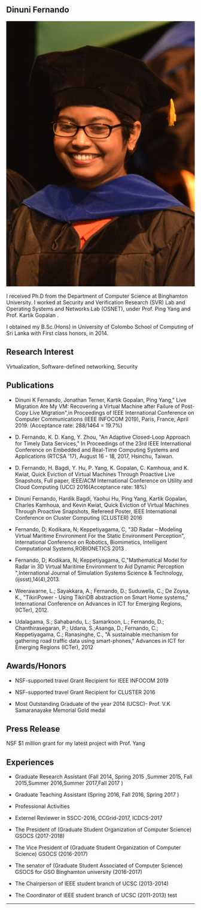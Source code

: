 ## Dinuni Fernando

<img class="profile-picture" src="dinuni_new.JPG">

I received Ph.D from the Department of Computer Science at Binghamton University. I worked at Security and Verification Research (SVR) Lab and Operating Systems and Networks Lab (OSNET), under Prof. Ping Yang and Prof. Kartik Gopalan . 

I obtained my B.Sc.(Hons) in University of Colombo School of Computing of Sri Lanka with First class honors, in 2014.


## Research Interest

Virtualization, Software-defined networking, Security
## Publications

+ Dinuni K Fernando, Jonathan Terner, Kartik Gopalan, Ping Yang," Live Migration Ate My VM: Recovering a Virtual Machine after Failure of Post-Copy Live Migration",in Proceedings of IEEE International Conference on Computer Communications (IEEE INFOCOM 2019), Paris, France, April 2019. (Acceptance rate: 288/1464 = 19.7%)

+ D. Fernando, K. D. Kang, Y. Zhou, "An Adaptive Closed-Loop Approach for Timely Data Services," In Proceedings of the 23rd IEEE International Conference on Embedded and Real-Time Computing Systems and Applications (RTCSA '17), August 16 - 18, 2017, Hsinchu, Taiwan.

+ D. Fernando, H. Bagdi, Y. Hu, P. Yang, K. Gopalan, C. Kamhoua, and K. Kwiat, Quick Eviction of Virtual Machines Through Proactive Live Snapshots, Full paper, IEEE/ACM International Conference on Utility and Cloud Computing (UCC) 2016(Acceptance rate: 18%)

+ Dinuni Fernando, Hardik Bagdi, Yaohui Hu, Ping Yang, Kartik Gopalan, Charles Kamhoua, and Kevin Kwiat, Quick Eviction of Virtual Machines Through Proactive Snapshots, Refereed Poster, IEEE International Conference on Cluster Computing (CLUSTER) 2016

+ Fernando, D; Kodikara, N; Keppetiyagama, C, "3D Radar – Modeling Virtual Maritime Environment For the Static Environment Perception", International Conference on Robotics, Biomimetics, Intelligent Computational Systems,ROBIONETICS 2013 .

+ Fernando, D; Kodikara, N; Keppetiyagama, C,"Mathematical Model for Radar in 3D Virtual Maritime Environment to Aid Dynamic Perception ",International Journal of Simulation Systems Science & Technology,(ijssst),14(4),2013.

+ Weerawarne, L.; Sayakkara, A.; Fernando, D.; Suduwella, C.; De Zoysa, K., "TikiriPower - Using TikiriDB abstraction on Smart Home systems," International Conference on Advances in ICT for Emerging Regions, (ICTer), 2012.

+ Udalagama, S.; Sahabandu, L.; Samarkoon, L.; Fernando, D.; Chanthirasegaran, P.; Udana, S.;Asanga, D.; Fernando, C.; Keppetiyagama, C.; Ranasinghe, C., "A sustainable mechanism for gathering road traffic data using smart-phones," Advances in ICT for Emerging Regions (ICTer), 2012

## Awards/Honors
+ NSF-supported travel Grant Recipient for IEEE INFOCOM 2019

+ NSF-supported travel Grant Recipient for CLUSTER 2016

+ Most Outstanding Graduate of the year 2014 (UCSC)- Prof. V.K Samaranayake Memorial Gold medal


## Press Release
NSF $1 million grant for my latest project with Prof. Yang

## Experiences
+ Graduate Research Assistant (Fall 2014, Spring 2015 ,Summer 2015, Fall 2015,Summer 2016,Summer 2017,Fall 2017 )

+ Graduate Teaching Assistant (Spring 2016, Fall 2016, Spring 2017 )

+ Professional Activities

+ Externel Reviewer in SSCC-2016, CCGrid-2017, ICDCS-2017

+ The President of (Graduate Student Organization of Computer Science) GSOCS (2017-2018)

+ The Vice President of (Graduate Student Organization of Computer Science) GSOCS (2016-2017)

+ The senator of (Graduate Student Associated of Computer Science) GSOCS for GSO Binghamton university (2016-2017)

+ The Chairperson of IEEE student branch of UCSC (2013-2014)

+ The Coordinator of IEEE student branch of UCSC (2011-2013) test



---



